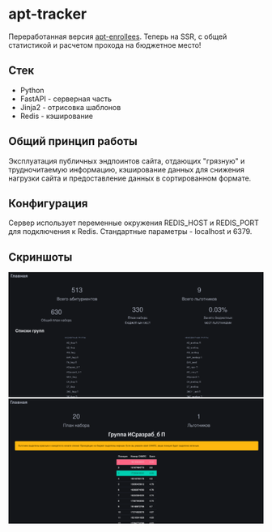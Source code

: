 # apt-tracker

Переработанная версия [apt-enrollees](https://github.com/mrtstg/apt-enrollees/). 
Теперь на SSR, с общей статистикой и расчетом прохода на бюджетное место!

## Стек

- Python
- FastAPI - серверная часть
- Jinja2 - отрисовка шаблонов
- Redis - кэширование

## Общий принцип работы

Эксплуатация публичных эндпоинтов сайта, отдающих "грязную" и трудночитаемую информацию, кэширование данных для снижения
нагрузки сайта и предоставление данных в сортированном формате.

## Конфигурация

Сервер использует переменные окружения REDIS_HOST и REDIS_PORT для подключения к Redis. Стандартные параметры - localhost и 6379.

## Скриншоты

![Screenshot 1](screenshots/1.png)
![Screenshot 2](screenshots/2.png)
